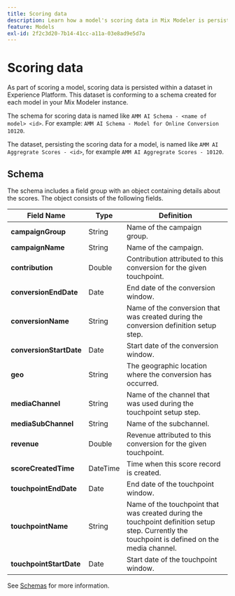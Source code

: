 ```yaml
---
title: Scoring data
description: Learn how a model's scoring data in Mix Modeler is persisted.
feature: Models
exl-id: 2f2c3d20-7b14-41cc-a11a-03e8ad9e5d7a
---
```

# Scoring data

As part of scoring a model, scoring data is persisted within a dataset in Experience Platform. This dataset is conforming to a schema created for each model in your Mix Modeler instance.

The schema for scoring data is named like `AMM AI Schema - <name of model> <id>`. For example: `AMM AI Schema - Model for Online Conversion 10120`.

The dataset, persisting the scoring data for a model, is named like `AMM AI Aggregrate Scores - <id>`, for example `AMM AI Aggregrate Scores - 10120`.


## Schema

The schema includes a field group with an object containing details about the scores. The object consists of the following fields.

| Field Name | Type | Definition | 
|---|---|---|
| **campaignGroup** | String | Name of the campaign group. | 
| **campaignName** | String | Name of the campaign. | 
| **contribution** | Double | Contribution attributed to this conversion for the given touchpoint. |
| **conversionEndDate** | Date | End date of the conversion window. |  
| **conversionName** | String | Name of the conversion that was created during the conversion definition setup step. |  
| **conversionStartDate** | Date | Start date of the conversion window. | 
| **geo** | String | The geographic location where the conversion has occurred.  | 
| **mediaChannel** | String | Name of the channel that was used during the touchpoint setup step. |  
| **mediaSubChannel** | String | Name of the subchannel. | 
| **revenue** | Double | Revenue attributed to this conversion for the given touchpoint. |  
| **scoreCreatedTime** | DateTime | Time when this score record is created. | 
| **touchpointEndDate** | Date | End date of the touchpoint window. | 
| **touchpointName** | String | Name of the touchpoint that was created during the touchpoint definition setup step. Currently the touchpoint is defined on the media channel. | 
| **touchpointStartDate** | Date | Start date of the touchpoint window. |

See [Schemas](../ingest-data/schemas.md) for more information.
